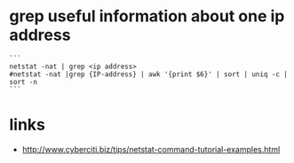 # grep useful information about one ip address

    ```
    netstat -nat | grep <ip address>
    #netstat -nat |grep {IP-address} | awk '{print $6}' | sort | uniq -c | sort -n
    ``` 

# links

* http://www.cyberciti.biz/tips/netstat-command-tutorial-examples.html
